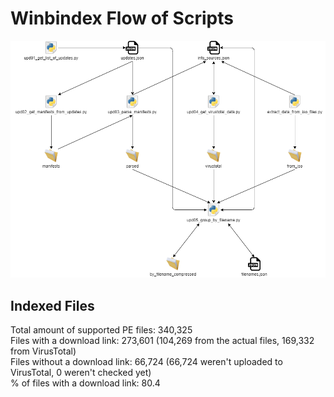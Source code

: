 # Winbindex Flow of Scripts

![winbindex-scripts-flow.png](winbindex-scripts-flow.png)

## Indexed Files

<!--FileStats-->
Total amount of supported PE files: 340,325  
Files with a download link: 273,601 (104,269 from the actual files, 169,332 from VirusTotal)  
Files without a download link: 66,724 (66,724 weren't uploaded to VirusTotal, 0 weren't checked yet)  
% of files with a download link: 80.4  
<!--/FileStats-->
